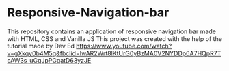 # Responsive-Navigation-bar
This repository contains an application of responsive navigation bar made with HTML, CSS and Vanilla JS
This project was created with the help of the tutorial made by Dev Ed
https://www.youtube.com/watch?v=gXkqy0b4M5g&fbclid=IwAR2Wrt8lKtUrG0yBzMA0V2NYDDp6A7HQpR7TcAW3s_uGqJpPGqatD63yzJE
